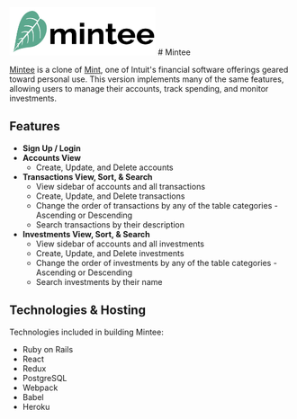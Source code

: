    <img src="https://github.com/mayagbarnes/Mintee/blob/main/app/assets/images/logo.png" width="260" height="85">
# Mintee

[Mintee](https://mintee.herokuapp.com/#/) is a clone of [Mint](https://mint.intuit.com/), one of Intuit's financial software offerings geared toward personal use. This version implements many of the same features, allowing users to manage their accounts, track spending, and monitor investments. 

## Features

* **Sign Up / Login**
* **Accounts View**
  * Create, Update, and Delete accounts
* **Transactions View, Sort, & Search**
  * View sidebar of accounts and all transactions
  * Create, Update, and Delete transactions
  * Change the order of transactions by any of the table categories - Ascending or Descending 
  * Search transactions by their description
* **Investments View, Sort, & Search**
  * View sidebar of accounts and all investments
  * Create, Update, and Delete investments
  * Change the order of investments by any of the table categories - Ascending or Descending 
  * Search investments by their name

## Technologies & Hosting

Technologies included in building Mintee:
* Ruby on Rails
* React
* Redux
* PostgreSQL
* Webpack
* Babel
* Heroku